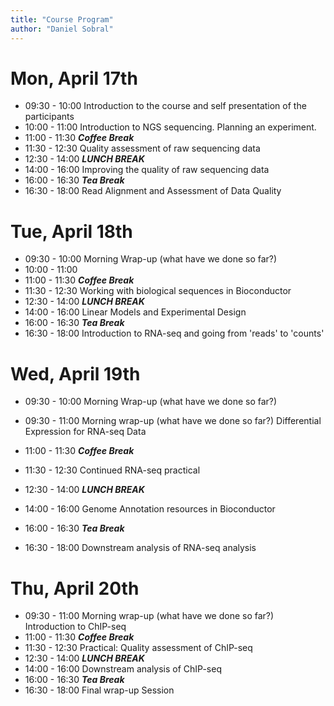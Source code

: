 ```yaml
---
title: "Course Program"
author: "Daniel Sobral"
---
```



# Mon, April 17th

+ 09:30 - 10:00 Introduction to the course and self presentation of the participants
+ 10:00 - 11:00 Introduction to NGS sequencing. Planning an experiment.
+ 11:00 - 11:30 ***Coffee Break***
+ 11:30 - 12:30 Quality assessment of raw sequencing data
+ 12:30 - 14:00 ***LUNCH BREAK***
+ 14:00 - 16:00 Improving the quality of raw sequencing data 
+ 16:00 - 16:30 ***Tea Break***
+ 16:30 - 18:00 Read Alignment and Assessment of Data Quality

# Tue, April 18th

+ 09:30 - 10:00 Morning Wrap-up (what have we done so far?)
+ 10:00 - 11:00 
+ 11:00 - 11:30 ***Coffee Break***
+ 11:30 - 12:30 Working with biological sequences in Bioconductor
+ 12:30 - 14:00 ***LUNCH BREAK***
+ 14:00 - 16:00 Linear Models and Experimental Design
+ 16:00 - 16:30 ***Tea Break***
+ 16:30 - 18:00 Introduction to RNA-seq and going from 'reads' to 'counts'



# Wed, April 19th

+ 09:30 - 10:00 Morning Wrap-up (what have we done so far?)

+ 09:30 - 11:00 Morning wrap-up (what have we done so far?)
                Differential Expression for RNA-seq Data
+ 11:00 - 11:30 ***Coffee Break***
+ 11:30 - 12:30 Continued RNA-seq practical
+ 12:30 - 14:00 ***LUNCH BREAK***
+ 14:00 - 16:00 Genome Annotation resources in Bioconductor
+ 16:00 - 16:30 ***Tea Break***
+ 16:30 - 18:00 Downstream analysis of RNA-seq analysis


# Thu, April 20th

+ 09:30 - 11:00 Morning wrap-up (what have we done so far?)
                Introduction to ChIP-seq
+ 11:00 - 11:30 ***Coffee Break***
+ 11:30 - 12:30 Practical: Quality assessment of ChIP-seq
+ 12:30 - 14:00 ***LUNCH BREAK***
+ 14:00 - 16:00 Downstream analysis of ChIP-seq
+ 16:00 - 16:30 ***Tea Break***
+ 16:30 - 18:00 Final wrap-up Session
